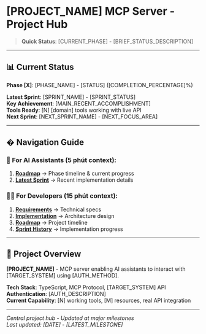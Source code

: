 # [PROJECT_NAME] MCP Server - Project Hub

> **Quick Status**: [CURRENT_PHASE] - [BRIEF_STATUS_DESCRIPTION]

---

## 📊 Current Status

**Phase [X]**: [PHASE_NAME] - [STATUS] ([COMPLETION_PERCENTAGE]%)

**Latest Sprint**: [SPRINT_NAME] - [SPRINT_STATUS]  
**Key Achievement**: [MAIN_RECENT_ACCOMPLISHMENT]  
**Tools Ready**: [N] [domain] tools working with live API  
**Next Sprint**: [NEXT_SPRINT_NAME] - [NEXT_FOCUS_AREA]

---

## � Navigation Guide

### 🤖 For AI Assistants (5 phút context):

1. **[Roadmap](01_preparation/project_roadmap.md)** → Phase timeline & current progress
2. **[Latest Sprint](02_implementation/sprints/[current_sprint].md)** → Recent implementation details

### 👨‍💻 For Developers (15 phút context):

1. **[Requirements](00_context/project-requirement.md)** → Technical specs
2. **[Implementation](00_context/implementation-detail.md)** → Architecture design
3. **[Roadmap](01_preparation/project_roadmap.md)** → Project timeline
4. **[Sprint History](02_implementation/sprints/)** → Implementation progress

---

## 🎯 Project Overview

**[PROJECT_NAME]** - MCP server enabling AI assistants to interact with [TARGET_SYSTEM] using [AUTH_METHOD].

**Tech Stack**: TypeScript, MCP Protocol, [TARGET_SYSTEM] API  
**Authentication**: [AUTH_DESCRIPTION]  
**Current Capability**: [N] working tools, [M] resources, real API integration

---

_Central project hub - Updated at major milestones_  
_Last updated: [DATE] - [LATEST_MILESTONE]_
